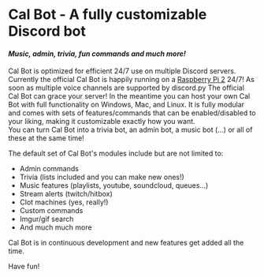 # Cal Bot - A fully customizable Discord bot
#### *Music, admin, trivia, fun commands and much more!*

Cal Bot is optimized for efficient 24/7 use on multiple Discord servers. Currently the official Cal Bot is happily running on a [Raspberry Pi 2](https://www.raspberrypi.org/products/raspberry-pi-2-model-b/) 24/7! As soon as multiple voice channels are supported by discord.py The official Cal Bot can grace your server! In the meantime you can host your own Cal Bot with full functionality on Windows, Mac, and Linux. It is fully modular and comes with sets of features/commands that can be enabled/disabled to your liking, making it customizable exactly how you want.  
You can turn Cal Bot into a trivia bot, an admin bot, a music bot (...) or all of these at the same time!  

The default set of Cal Bot's modules include but are not limited to: 
* Admin commands 
* Trivia (lists included and you can make new ones!)
* Music features (playlists, youtube, soundcloud, queues...)
* Stream alerts (twitch/hitbox)
* Clot machines (yes, really!)
* Custom commands
* Imgur/gif search
* And much much more

Cal Bot is in continuous development and new features get added all the time.

Have fun!

